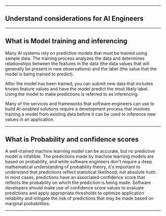 --------------------------------------------------------------------------------------------------------------------------
Understand considerations for AI Engineers
--------------------------------------------------------------------------------------------------------------------------

--------------------------------------------------------------------------------------------------------------------------
What is Model training and inferencing
--------------------------------------------------------------------------------------------------------------------------
Many AI systems rely on predictive models that must be trained using sample data. The training process analyzes the data 
and determines relationships between the features in the data (the data values that will generally be present in new 
observations) and the label (the value that the model is being trained to predict).

After the model has been trained, you can submit new data that includes known feature values and have the model predict 
the most likely label. Using the model to make predictions is referred to as inferencing.

Many of the services and frameworks that software engineers can use to build AI-enabled solutions require a development 
process that involves training a model from existing data before it can be used to inference new values in an application.

--------------------------------------------------------------------------------------------------------------------------
What is Probability and confidence scores
--------------------------------------------------------------------------------------------------------------------------
A well-trained machine learning model can be accurate, but no predictive model is infallible. The predictions made by 
machine learning models are based on probability, and while software engineers don't require a deep mathematical 
understanding of probability theory, it's important to understand that predictions reflect statistical likelihood, not 
absolute truth. In most cases, predictions have an associated confidence score that reflects the probability on which the 
prediction is being made. Software developers should make use of confidence score values to evaluate predictions and apply 
appropriate thresholds to optimize application reliability and mitigate the risk of predictions that may be made based on 
marginal probabilities.

--------------------------------------------------------------------------------------------------------------------------